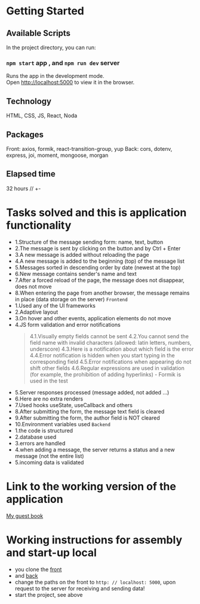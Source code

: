 # Getting Started 

## Available Scripts

In the project directory, you can run:

### `npm start` app , and `npm run dev` server

Runs the app in the development mode.\
Open [http://localhost:5000](http://localhost:5000) to view it in the browser.

## Technology

HTML, CSS, JS, React, Noda

## Packages

Front: axios, formik, react-transition-group, yup
Back: cors, dotenv, express, joi, moment, mongoose, morgan

## Elapsed time

32 hours // +-

# Tasks solved and this is application functionality

- 1.Structure of the message sending form: name, text, button
- 2.The message is sent by clicking on the button and by Ctrl + Enter
- 3.A new message is added without reloading the page
- 4.A new message is added to the beginning (top) of the message list
- 5.Messages sorted in descending order by date (newest at the top)
- 6.New message contains sender's name and text
- 7.After a forced reload of the page, the message does not disappear, does not move
- 8.When entering the page from another browser, the message remains in place (data storage on the server)
 `Frontend`
- 1.Used any of the UI frameworks
- 2.Adaptive layout
- 3.On hover and other events, application elements do not move
- 4.JS form validation and error notifications
   > 4.1.Visually empty fields cannot be sent
   > 4.2.You cannot send the field name with invalid characters (allowed: latin letters, numbers, underscore)
   > 4.3.Here is a notification about which field is the error
   > 4.4.Error notification is hidden when you start typing in the corresponding field
   > 4.5.Error notifications when appearing do not shift other fields
   > 4.6.Regular expressions are used in validation (for example, the prohibition of adding hyperlinks) - Formik is used in the test
- 5.Server responses processed (message added, not added ...)
- 6.Here are no extra renders
- 7.Used hooks useState, useCallback and others
- 8.After submitting the form, the message text field is cleared
- 9.After submitting the form, the author field is NOT cleared
- 10.Environment variables used
  `Backend`
- 1.the code is structured
- 2.database used
- 3.errors are handled
- 4.when adding a message, the server returns a status and a new message (not the entire list)
- 5.incoming data is validated

# Link to the working version of the application

[My guest book](https://enigmatic-coast-01412.herokuapp.com)

# Working instructions for assembly and start-up local

* you clone the [front](https://github.com/SashaSkryd/guest-book-app/edit/main)
* and [back](https://github.com/SashaSkryd/guest-book-server/tree/main) 
* change the paths on the front to `http: // localhost: 5000`, upon request to the server for receiving and sending data!
* start the project, see above
